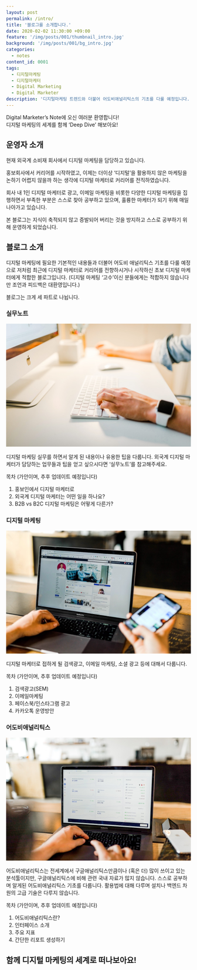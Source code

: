 ```yaml
---
layout: post
permalink: /intro/
title: '블로그를 소개합니다.'
date: 2020-02-02 11:30:00 +09:00
feature: '/img/posts/001/thumbnail_intro.jpg'
background: '/img/posts/001/bg_intro.jpg'
categories:
  - notes
content_id: 0001
tags:
  - 디지털마케팅
  - 디지털마케터
  - Digital Marketing
  - Digital Marketer
description: '디지털마케팅 트렌드와 더불어 어도비애널리틱스의 기초를 다룰 예정입니다. 업무하면서 알게 된 팁을 포함한 소소한 업무노트도 적어볼 예정이에요!'
---
```


Digital Marketer’s Note에 오신 여러분 환영합니다!   
디지털 마케팅의 세계를 함께 ‘Deep Dive’ 해보아요!


## 운영자 소개

현재 외국계 소비재 회사에서 디지털 마케팅을 담당하고 있습니다.

홍보회사에서 커리어를 시작하였고, 이제는 더이상 ‘디지털’을 활용하지 않은 마케팅을 논하기 어렵지 않을까 하는 생각에 디지털 마케터로 커리어를 전직하였습니다.

회사 내 1인 디지털 마케터로 광고, 이메일 마케팅을 비롯한 다양한 디지털 마케팅을 집행하면서 부족한 부분은 스스로 찾아 공부하고 있으며, 훌륭한 마케터가 되기 위해 매일 나아가고 있습니다.

본 블로그는 지식이 축적되지 않고 증발되어 버리는 것을 방지하고 스스로 공부하기 위해 운영하게 되었습니다.

## 블로그 소개

디지털 마케팅에 필요한 기본적인 내용들과 더불어 어도비 애널리틱스 기초를 다룰 예정으로 저처럼 최근에 디지털 마케터로 커리어를 전향하시거나 시작하신 초보 디지털 마케터에게 적합한 블로그입니다. (디지털 마케팅 ‘고수’이신 분들에게는 적합하지 않습니다만 조언과 피드백은 대환영입니다.)

블로그는 크게 세 파트로 나뉩니다.

###	실무노트
![실무노트 이미지](/img/posts/001/01.jpg)

디지털 마케팅 실무를 하면서 알게 된 내용이나 유용한 팁을 다룹니다.
외국계 디지털 마케터가 담당하는 업무들과 팁을 얻고 싶으시다면 ‘실무노트’를 참고해주세요.

목차 (가안이며, 추후 업데이트 예정입니다)
1. 홍보인에서 디지털 마케터로
2. 외국계 디지털 마케터는 어떤 일을 하나요?
3. B2B vs B2C 디지털 마케팅은 어떻게 다른가?

###	디지털 마케팅
![디지털마케팅 이미지](/img/posts/001/02.jpg)

디지털 마케터로 접하게 될 검색광고, 이메일 마케팅, 소셜 광고 등에 대해서 다룹니다.

목차 (가안이며, 추후 업데이트 예정입니다)
1. 검색광고(SEM)
2. 이메일마케팅
3. 페이스북/인스타그램 광고
4. 카카오톡 운영방안


###	어도비애널리틱스
![어도비애널리틱스이미지](/img/posts/001/03.jpg)

어도비애널리틱스는 전세계에서 구글애널리틱스만큼이나 (혹은 더) 많이 쓰이고 있는 분석툴이지만, 구글애널리틱스에 비해 관련 국내 자료가 많지 않습니다. 스스로 공부하며 알게된 어도비애널리틱스 기초를 다룹니다. 활용법에 대해 다루며 설치나 백엔드 차원의 고급 기술은 다루지 않습니다.

목차 (가안이며, 추후 업데이트 예정입니다)
1. 어도비애널리틱스란?
2. 인터페이스 소개
3. 주요 지표
4. 간단한 리포트 생성하기   


## 함께 디지털 마케팅의 세계로 떠나보아요!

